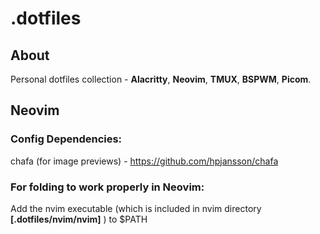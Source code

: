 # .dotfiles

## About

Personal dotfiles collection - **Alacritty**, **Neovim**, **TMUX**, **BSPWM**, **Picom**.

## Neovim

### Config Dependencies:

chafa (for image previews) - https://github.com/hpjansson/chafa

### For **folding** to work properly in Neovim:

Add the nvim executable (which is included in nvim directory **[.dotfiles/nvim/nvim]** ) to $PATH
